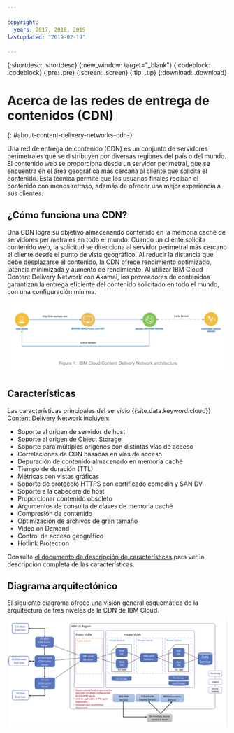 ```yaml
---

copyright:
  years: 2017, 2018, 2019
lastupdated: "2019-02-19"

---
```


{:shortdesc: .shortdesc}
{:new_window: target="_blank"}
{:codeblock: .codeblock}
{:pre: .pre}
{:screen: .screen}
{:tip: .tip}
{:download: .download}

# Acerca de las redes de entrega de contenidos (CDN)
{: #about-content-delivery-networks-cdn-}

Una red de entrega de contenido (CDN) es un conjunto de servidores perimetrales que se distribuyen por diversas regiones del país o del mundo. El contenido web se proporciona desde un servidor perimetral, que se encuentra en el área geográfica más cercana al cliente que solicita el contenido. Esta técnica permite que los usuarios finales reciban el contenido con menos retraso, además de ofrecer una mejor experiencia a sus clientes.

## ¿Cómo funciona una CDN?

Una CDN logra su objetivo almacenando contenido en la memoria caché de servidores perimetrales en todo el mundo. Cuando un cliente solicita contenido web, la solicitud se direcciona al servidor perimetral más cercano al cliente desde el punto de vista geográfico. Al reducir la distancia que debe desplazarse el contenido, la CDN ofrece rendimiento optimizado, latencia minimizada y aumento de rendimiento. Al utilizar IBM Cloud Content Delivery Network con Akamai, los proveedores de contenidos garantizan la entrega eficiente del contenido solicitado en todo el mundo, con una configuración mínima.

![Diagrama CDN de alto nivel](images/high-level-cdn-diagram.png)

## Características

Las características principales del servicio {{site.data.keyword.cloud}} Content Delivery Network incluyen:
  * Soporte al origen de servidor de host
  * Soporte al origen de Object Storage
  * Soporte para múltiples orígenes con distintas vías de acceso
  * Correlaciones de CDN basadas en vías de acceso
  * Depuración de contenido almacenado en memoria caché
  * Tiempo de duración (TTL)
  * Métricas con vistas gráficas
  * Soporte de protocolo HTTPS con certificado comodín y SAN DV
  * Soporte a la cabecera de host
  * Proporcionar contenido obsoleto
  * Argumentos de consulta de claves de memoria caché
  * Compresión de contenido
  * Optimización de archivos de gran tamaño
  * Vídeo on Demand
  * Control de acceso geográfico
  * Hotlink Protection

Consulte [el documento de descripción de características](/docs/infrastructure/CDN/feature-descriptions.html#feature-descriptions) para ver la descripción completa de las características.

## Diagrama arquitectónico

El siguiente diagrama ofrece una visión general esquemática de la arquitectura de tres niveles de la CDN de IBM Cloud.

![Diagrama arquitectural](images/3-tier-architecture.png)

